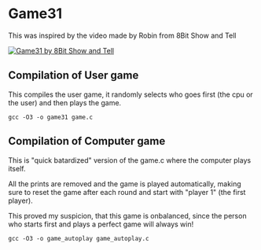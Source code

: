 # Game31

This was inspired by the video made by Robin from 8Bit Show and Tell

[![Game31 by 8Bit Show and Tell](https://img.youtube.com/vi/hyHeQgrvu4w/0.jpg)](https://www.youtube.com/watch?v=hyHeQgrvu4w)

## Compilation of User game
This compiles the user game, it randomly selects who goes first (the cpu or the user) and then plays the game.
```
gcc -O3 -o game31 game.c
```

## Compilation of Computer game
This is "quick batardized" version of the game.c where the computer plays itself.

All the prints are removed and the game is played automatically, making sure to reset the game after each round and start with "player 1" (the first player).

This proved my suspicion, that this game is onbalanced, since the person who starts first and plays a perfect game will always win!
```
gcc -O3 -o game_autoplay game_autoplay.c
```

